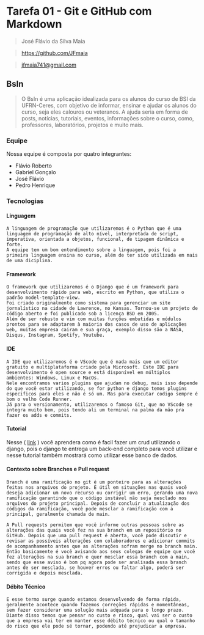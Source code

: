 # Tarefa 01 - Git e GitHub com Markdown
> José Flávio da Silva Maia

> https://github.com/JFmaia

> jfmaia741@gmail.com

## BsIn
> O BsIn é uma aplicação idealizada para os alunos do curso de BSI da UFRN-Ceres, com objetivo de informar, ensinar e ajudar os alunos do curso, seja eles calouros ou veteranos. A ajuda seria em forma de posts, notícias, tutoriais, eventos,  informações sobre o curso, como, professores, laboratórios, projetos e muito mais. 

### Equipe

Nossa equipe é composta por quatro integrantes:

- Flávio Roberto
- Gabriel Gonçalo
- José Flávio
- Pedro Henrique
  
### Tecnologias

#### Linguagem

    A linguagem de programação que utilizaremos é o Python que é uma linguagem de programação de alto nível, interpretada de script, imperativa, orientada a objetos, funcional, de tipagem dinâmica e forte.
    A equipe tem um bom entendimento sobre a linguagem, pois foi a primeira linguagem ensina no curso, além de ter sido utilizada em mais de uma diciplina.

#### Framework

    O framework que utilizaremos é o Django que é um framework para desenvolvimento rápido para web, escrito em Python, que utiliza o padrão model-template-view.
    Foi criado originalmente como sistema para gerenciar um site jornalístico na cidade de Lawrence, no Kansas. Tornou-se um projeto de código aberto e foi publicado sob a licença BSD em 2005.
    Além de ser robusto e vim com muitas funções embutidas e módulos prontos para se adaptarem à maioria dos casos de uso de aplicações web, muitas empresa cairam e sua graça, exemplo disso são a NASA, Disqus, Instagram, Spotify, Youtube.

#### IDE

    A IDE que utilizaremos é o VScode que é nada mais que um editor gratuito e multiplataforma criado pela Microsoft. Este IDE para desenvolvimento é open source e está disponível em múltiplos ambientes: Windows, Linux e MacOs.
    Nele encontramos varios plugins que ajudam no debug, mais isso depende do que você estar utilizando, se for python e django temos plugins especificos para eles e não é só um. Mas para executar codigo sempre é bom o velho Code Runner.
    Já para o versionamento, utilizaremos o famoso Git, que no VScode se integra muito bem, pois tendo ali um terminal na palma da mão pra fazer os adds e commits.

#### Tutorial

Nesse ( [link](https://www.youtube.com/watch?v=mbQVVIqSxoI) ) você aprendera como é facil fazer um crud utilizando o django, pois o django te entrega um back-end completo para você utilizar e nesse tutorial também mostrará como utilizar esse banco de dados.

#### Contexto sobre Branches e Pull request

    Branch é uma ramificação no git é um ponteiro para as alterações feitas nos arquivos do projeto. É útil em situações nas quais você deseja adicionar um novo recurso ou corrigir um erro, gerando uma nova ramificação garantindo que o código instável não seja mesclado nos arquivos do projeto principal. Depois de concluir a atualização dos códigos da ramificação, você pode mesclar a ramificação com a principal, geralmente chamada de main.

    A Pull requests permitem que você informe outras pessoas sobre as alterações das quais você fez na sua branch em um repositório no GitHub. Depois que uma pull request é aberta, você pode discutir e revisar as possíveis alterações com colaboradores e adicionar commits de acompanhamento antes que as alterações sofram merge no branch main.
    Então basicamente é você avisando aos seus colegas de equipe que você fez alterações na sua branch e quer mesclar essa branch com a main, sendo que esse aviso é bom pq agora pode ser analisada essa branch antes de ser mesclada, se houver erros ou faltar algo, poderá ser corrigida e depois mesclada.

#### Débito Técnico

    E esse termo surge quando estamos desenvolvendo de forma rápida, geralmente acontece quando fazemos correções rápidas e momentâneas, sem fazer considerar uma solução mais adquada para o longo prazo. Diante disso temos que pensar no custo e risco, qual vai ser o custo que a empresa vai ter em manter esse débito técnico ou qual o tamanho do risco que ele pode sé tornar, podendo até prejudicar a empresa.













